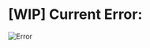# [WIP] Current Error:
![Error](https://raw.githubusercontent.com/itsmedigio/alderlake-mobile-hackintosh-opencore-efi/main/error.png)
